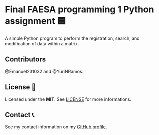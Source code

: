 # Final FAESA programming 1 Python assignment 🟦

A simple Python program to perform the registration, search, and modification of data within a matrix.

## Contributors

@Emanuel231032 and @YuriNRamos.

## License 🧾

Licensed under the **MIT**. See [LICENSE](LICENSE.md) for more informations.

## Contact 📞

See my contact information on my [GitHub profile](https://github.com/bernardodangelo).
